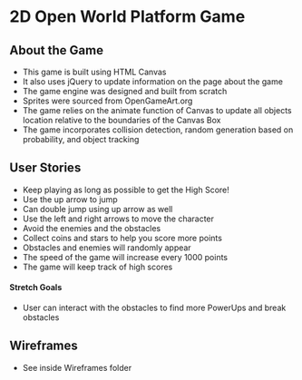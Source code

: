 # 2D Open World Platform Game


## About the Game

* This game is built using HTML Canvas
* It also uses jQuery to update information on the page about the game
* The game engine was designed and built from scratch
* Sprites were sourced from OpenGameArt.org
* The game relies on the animate function of Canvas to update all objects location relative to the boundaries of the Canvas Box
* The game incorporates collision detection, random generation based on probability, and object tracking

## User Stories

* Keep playing as long as possible to get the High Score!
* Use the up arrow to jump
* Can double jump using up arrow as well
* Use the left and right arrows to move the character
* Avoid the enemies and the obstacles
* Collect coins and stars to help you score more points
* Obstacles and enemies will randomly appear
* The speed of the game will increase every 1000 points
* The game will keep track of high scores

#### Stretch Goals

* User can interact with the obstacles to find more PowerUps and break obstacles


## Wireframes

* See inside Wireframes folder



